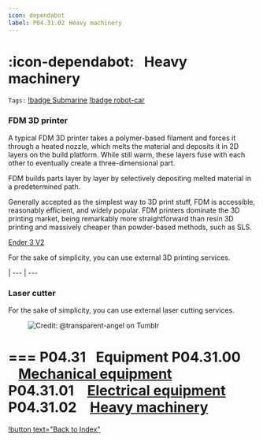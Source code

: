 ```yaml
---
icon: dependabot
label: P04.31.02⠀Heavy machinery
---
```

# :icon-dependabot:⠀Heavy machinery
`Tags:` [!badge Submarine](/projects/P04-submarine.md) [!badge robot-car]()

### FDM 3D printer
A typical FDM 3D printer takes a polymer-based filament and forces it through a heated nozzle, which melts the material and deposits it in 2D layers on the build platform. While still warm, these layers fuse with each other to eventually create a three-dimensional part.

FDM builds parts layer by layer by selectively depositing melted material in a predetermined path. 

Generally accepted as the simplest way to 3D print stuff, FDM is accessible, reasonably efficient, and widely popular. FDM printers dominate the 3D printing market, being remarkably more straightforward than resin 3D printing and massively cheaper than powder-based methods, such as SLS.

[Ender 3 V2](https://www.creality.com/products/ender-3-v2-3d-printer-csco)

For the sake of simplicity, you can use external 3D printing services.

|
--- | ---

### Laser cutter
For the sake of simplicity, you can use external laser cutting services.

<figure>
    <img src="https://64.media.tumblr.com/d103eb823dce2842c673f409f036857b/tumblr_mzx9wrdwFa1snc5kxo1_1280.gifv" alt="Credit: @transparent-angel on Tumblr">
</figure>

=== P04.31⠀Equipment
P04.31.00 ⠀[Mechanical equipment](/projects/P04-submarine/P04-30-39-technical-details/P04-31-equipment/P04-31-00-mechanical-equipment.md)\
P04.31.01 ⠀[Electrical equipment](/projects/P04-submarine/P04-30-39-technical-details/P04-31-equipment/P04-31-01-electrical-equipment.md)\
P04.31.02 ⠀[Heavy machinery](/projects/P04-submarine/P04-30-39-technical-details/P04-31-equipment/P04-31-02-heavy-machinery.md)
===

[!button text="Back to Index"](/projects/P04-submarine/P04-10-19-about-the-project/P04-10-index.md)